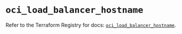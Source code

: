 # `oci_load_balancer_hostname`

Refer to the Terraform Registry for docs: [`oci_load_balancer_hostname`](https://registry.terraform.io/providers/oracle/oci/6.18.0/docs/resources/load_balancer_hostname).
